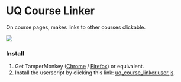 # UQ Course Linker

On course pages, makes links to other courses clickable.

![](https://i.imgur.com/S9kseg3.png)

### Install 
1. Get TamperMonkey 
([Chrome](https://chrome.google.com/webstore/detail/tampermonkey/dhdgffkkebhmkfjojejmpbldmpobfkfo) 
/ [Firefox](https://addons.mozilla.org/en-US/firefox/addon/tampermonkey/)) or equivalent.
2. Install the userscript by clicking this link: [uq_course_linker.user.js](https://github.com/KentonLam/UQ-Course-Linker/raw/master/dist/uq_course_linker.dev.user.js).
